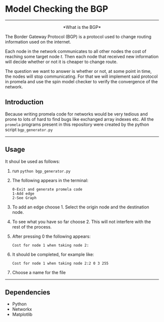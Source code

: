 # Model Checking the BGP
---

<center>*What is the BGP*</center>

The Border Gateway Protocol (BGP) is a protocol used to change routing information used on the internet.

Each node in the network communicates to all other nodes the cost of reaching some target node $t$. Then each node that received new information will decide whether or not it is cheaper to change route.

The question we want to answer is whether or not, at some point in time, the nodes will stop communicating. For that we will implement said protocol in promela and use the spin model checker to verify the convergence of the network.

## Introduction

Because writing promela code for networks would be very tedious and prone to lots of hard to find bugs like exchanged array indexes etc. All the `promela` programs present in this repository were created by the python script `bgp_generator.py`

---

## Usage


It shoul be used as follows:

1. run `python bgp_generator.py`
2. The following appears in the terminal:

	```
	0-Exit and generate promela code
	1-Add edge
	2-See Graph
	```
3. To add an edge choose 1. Select the origin node and the destination node.
4. To see what you have so far choose 2. This will not interfere with the rest of the process.
5. After pressing 0 the following appears:

	```
	Cost for node 1 when taking node 2:
	```
6. It should be completed, for example like:

	```
	Cost for node 1 when taking node 2:2 0 3 255
	```
7. Choose a name for the file

---

## Dependencies
* Python
* Networkx
* Matplotlib